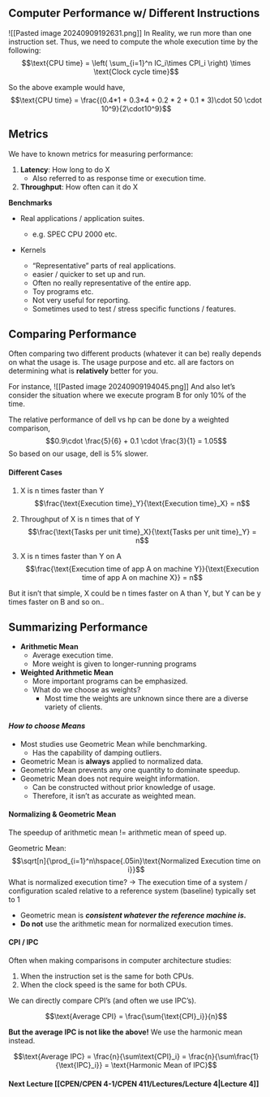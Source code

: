 ## Computer Performance w/ Different Instructions

![[Pasted image 20240909192631.png]]
In Reality, we run more than one instruction set. Thus, we need to compute the whole execution time by the following:
$$\text{CPU time} = \left( \sum_{i=1}^n IC_i\times CPI_i \right) \times \text{Clock cycle time}$$

So the above example would have,
$$\text{CPU time} = \frac{(0.4*1 + 0.3*4 + 0.2 * 2 + 0.1 * 3)\cdot 50 \cdot 10^9}{2\cdot10^9}$$

## Metrics
We have to known metrics for measuring performance:
1. **Latency**: How long to do X
	- Also referred to as response time or execution time.
2. **Throughput**: How often can it do X

**Benchmarks**
- Real applications / application suites.
	- e.g. SPEC CPU 2000 etc.

- Kernels
	- “Representative” parts of real applications.
	- easier / quicker to set up and run.
	- Often no really representative of the entire app.
	- Toy programs etc.
	- Not very useful for reporting.
	- Sometimes used to test / stress specific functions / features.


## Comparing Performance
Often comparing two different products (whatever it can be) really depends on what the usage is. The usage purpose and etc. all are factors on determining what is **relatively** better for you.

For instance, 
![[Pasted image 20240909194045.png]]
And also let’s consider the situation where we execute program B for only 10% of the time.

The relative performance of dell vs hp can be done by a weighted comparison,
$$0.9\cdot \frac{5}{6} + 0.1 \cdot \frac{3}{1} = 1.05$$So based on our usage, dell is 5% slower.


#### Different Cases

1. X is n times faster than Y
$$\frac{\text{Execution time}_Y}{\text{Execution time}_X} = n$$

2. Throughput of X is n times that of Y
$$\frac{\text{Tasks per unit time}_X}{\text{Tasks per unit time}_Y} = n$$

3. X is n times faster than Y on A
$$\frac{\text{Execution time of app A on machine Y}}{\text{Execution time of app A on machine X}} = n$$

But it isn’t that simple, X could be n times faster on A than Y, but Y can be y times faster on B and so on..

## Summarizing Performance

- **Arithmetic Mean**
	- Average execution time.
	- More weight is given to longer-running programs
- **Weighted Arithmetic Mean**
	- More important programs can be emphasized.
	- What do we choose as weights?
		- Most time the weights are unknown since there are a diverse variety of clients.


#### ***How to choose Means***
- Most studies use Geometric Mean while benchmarking.
	- Has the capability of damping outliers.
- Geometric Mean is **always** applied to normalized data.
- Geometric Mean prevents any one quantity to dominate speedup.
- Geometric Mean does not require weight information.
	- Can be constructed without prior knowledge of usage.
	- Therefore, it isn’t as accurate as weighted mean.


#### Normalizing & Geometric Mean
The speedup of arithmetic mean != arithmetic mean of speed up.

Geometric Mean:
$$\sqrt[n]{\prod_{i=1}^n\hspace{.05in}\text{Normalized Execution time on i}}$$
What is normalized execution time?
→ The execution time of a system / configuration scaled relative to a reference system (baseline) typically set to 1

- Geometric mean is ***consistent whatever the reference machine is.***
- **Do not** use the arithmetic mean for normalized execution times.

#### CPI / IPC
Often when making comparisons in computer architecture studies:
1. When the instruction set is the same for both CPUs.
2. When the clock speed is the same for both CPUs.

We can directly compare CPI’s (and often we use IPC’s).

$$\text{Average CPI} = \frac{\sum{\text{CPI}_i}}{n}$$

**But the average IPC is not like the above!** We use the harmonic mean instead.

$$\text{Average IPC} = \frac{n}{\sum\text{CPI}_i} = \frac{n}{\sum\frac{1}{\text{IPC}_i}} = \text{Harmonic Mean of IPC}$$


#### Next Lecture [[CPEN/CPEN 4-1/CPEN 411/Lectures/Lecture 4|Lecture 4]]
